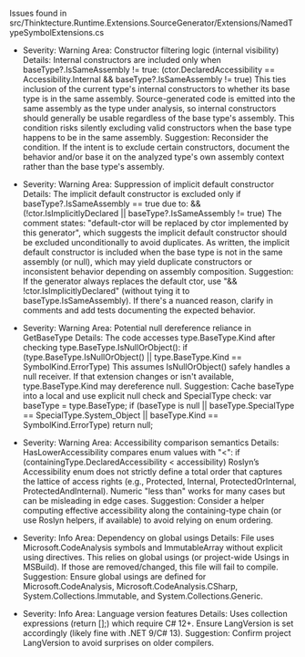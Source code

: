 Issues found in src/Thinktecture.Runtime.Extensions.SourceGenerator/Extensions/NamedTypeSymbolExtensions.cs

- Severity: Warning
  Area: Constructor filtering logic (internal visibility)
  Details: Internal constructors are included only when baseType?.IsSameAssembly != true:
    (ctor.DeclaredAccessibility == Accessibility.Internal && baseType?.IsSameAssembly != true)
  This ties inclusion of the current type&#39;s internal constructors to whether its base type is in the same assembly. Source-generated code is emitted into the same assembly as the type under analysis, so internal constructors should generally be usable regardless of the base type&#39;s assembly. This condition risks silently excluding valid constructors when the base type happens to be in the same assembly.
  Suggestion: Reconsider the condition. If the intent is to exclude certain constructors, document the behavior and/or base it on the analyzed type&#39;s own assembly context rather than the base type&#39;s assembly.

- Severity: Warning
  Area: Suppression of implicit default constructor
  Details: The implicit default constructor is excluded only if baseType?.IsSameAssembly == true due to:
    && (!ctor.IsImplicitlyDeclared || baseType?.IsSameAssembly != true)
  The comment states: "default-ctor will be replaced by ctor implemented by this generator", which suggests the implicit default constructor should be excluded unconditionally to avoid duplicates. As written, the implicit default constructor is included when the base type is not in the same assembly (or null), which may yield duplicate constructors or inconsistent behavior depending on assembly composition.
  Suggestion: If the generator always replaces the default ctor, use "&& !ctor.IsImplicitlyDeclared" (without tying it to baseType.IsSameAssembly). If there&#39;s a nuanced reason, clarify in comments and add tests documenting the expected behavior.

- Severity: Warning
  Area: Potential null dereference reliance in GetBaseType
  Details: The code accesses type.BaseType.Kind after checking type.BaseType.IsNullOrObject():
    if (type.BaseType.IsNullOrObject() || type.BaseType.Kind == SymbolKind.ErrorType)
  This assumes IsNullOrObject() safely handles a null receiver. If that extension changes or isn&#39;t available, type.BaseType.Kind may dereference null.
  Suggestion: Cache baseType into a local and use explicit null check and SpecialType check:
    var baseType = type.BaseType;
    if (baseType is null || baseType.SpecialType == SpecialType.System_Object || baseType.Kind == SymbolKind.ErrorType) return null;

- Severity: Warning
  Area: Accessibility comparison semantics
  Details: HasLowerAccessibility compares enum values with "<":
    if (containingType.DeclaredAccessibility < accessibility)
  Roslyn’s Accessibility enum does not strictly define a total order that captures the lattice of access rights (e.g., Protected, Internal, ProtectedOrInternal, ProtectedAndInternal). Numeric "less than" works for many cases but can be misleading in edge cases.
  Suggestion: Consider a helper computing effective accessibility along the containing-type chain (or use Roslyn helpers, if available) to avoid relying on enum ordering.

- Severity: Info
  Area: Dependency on global usings
  Details: File uses Microsoft.CodeAnalysis symbols and ImmutableArray without explicit using directives. This relies on global usings (or project-wide Usings in MSBuild). If those are removed/changed, this file will fail to compile.
  Suggestion: Ensure global usings are defined for Microsoft.CodeAnalysis, Microsoft.CodeAnalysis.CSharp, System.Collections.Immutable, and System.Collections.Generic.

- Severity: Info
  Area: Language version features
  Details: Uses collection expressions (return [];) which require C# 12+. Ensure LangVersion is set accordingly (likely fine with .NET 9/C# 13).
  Suggestion: Confirm project LangVersion to avoid surprises on older compilers.

